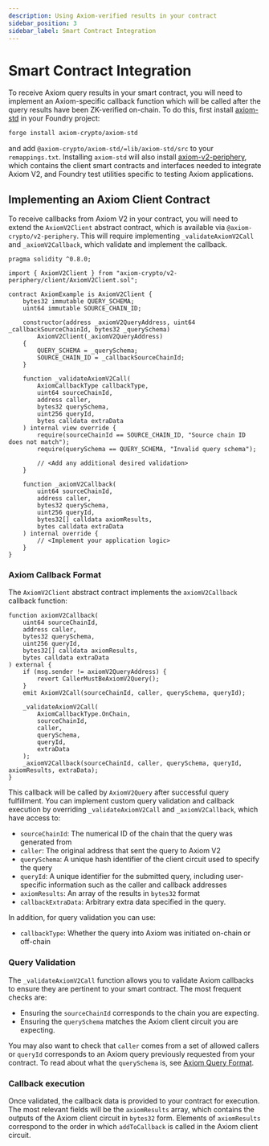 ```yaml
---
description: Using Axiom-verified results in your contract
sidebar_position: 3
sidebar_label: Smart Contract Integration
---
```


# Smart Contract Integration

To receive Axiom query results in your smart contract, you will need to implement an Axiom-specific callback function which will be called after the query results have been ZK-verified on-chain. To do this, first install [axiom-std](https://github.com/axiom-crypto/axiom-std) in your Foundry project:

```bash
forge install axiom-crypto/axiom-std
```

and add `@axiom-crypto/axiom-std/=lib/axiom-std/src` to your `remappings.txt`. Installing `axiom-std` will also install [axiom-v2-periphery](https://github.com/axiom-crypto/axiom-v2-periphery), which contains the client smart contracts and interfaces needed to integrate Axiom V2, and Foundry test utilities specific to testing Axiom applications.

## Implementing an Axiom Client Contract

To receive callbacks from Axiom V2 in your contract, you will need to extend the `AxiomV2Client` abstract contract, which is available via `@axiom-crypto/v2-periphery`. This will require implementing `_validateAxiomV2Call` and `_axiomV2Callback`, which validate and implement the callback.

```solidity title="AxiomExample.sol"
pragma solidity ^0.8.0;

import { AxiomV2Client } from "axiom-crypto/v2-periphery/client/AxiomV2Client.sol";

contract AxiomExample is AxiomV2Client {
    bytes32 immutable QUERY_SCHEMA;
    uint64 immutable SOURCE_CHAIN_ID;

    constructor(address _axiomV2QueryAddress, uint64 _callbackSourceChainId, bytes32 _querySchema)
        AxiomV2Client(_axiomV2QueryAddress)
    {
        QUERY_SCHEMA = _querySchema;
        SOURCE_CHAIN_ID = _callbackSourceChainId;
    }

    function _validateAxiomV2Call(
        AxiomCallbackType callbackType,
        uint64 sourceChainId,
        address caller,
        bytes32 querySchema,
        uint256 queryId,
        bytes calldata extraData
    ) internal view override {
        require(sourceChainId == SOURCE_CHAIN_ID, "Source chain ID does not match");
        require(querySchema == QUERY_SCHEMA, "Invalid query schema");

        // <Add any additional desired validation>
    }

    function _axiomV2Callback(
        uint64 sourceChainId,
        address caller,
        bytes32 querySchema,
        uint256 queryId,
        bytes32[] calldata axiomResults,
        bytes calldata extraData
    ) internal override {
        // <Implement your application logic>
    }
}
```

### Axiom Callback Format

The `AxiomV2Client` abstract contract implements the `axiomV2Callback` callback function:

```solidity
function axiomV2Callback(
    uint64 sourceChainId,
    address caller,
    bytes32 querySchema,
    uint256 queryId,
    bytes32[] calldata axiomResults,
    bytes calldata extraData
) external {
    if (msg.sender != axiomV2QueryAddress) {
        revert CallerMustBeAxiomV2Query();
    }
    emit AxiomV2Call(sourceChainId, caller, querySchema, queryId);

    _validateAxiomV2Call(
        AxiomCallbackType.OnChain,
        sourceChainId,
        caller,
        querySchema,
        queryId,
        extraData
    );
    _axiomV2Callback(sourceChainId, caller, querySchema, queryId, axiomResults, extraData);
}
```

This callback will be called by `AxiomV2Query` after successful query fulfillment. You can implement custom query validation and callback execution by overriding `_validateAxiomV2Call` and `_axiomV2Callback`, which have access to:

- `sourceChainId`: The numerical ID of the chain that the query was generated from
- `caller`: The original address that sent the query to Axiom V2
- `querySchema`: A unique hash identifier of the client circuit used to specify the query
- `queryId`: A unique identifier for the submitted query, including user-specific information such as the caller and callback addresses
- `axiomResults`: An array of the results in `bytes32` format
- `callbackExtraData`: Arbitrary extra data specified in the query.

In addition, for query validation you can use:

- `callbackType`: Whether the query into Axiom was initiated on-chain or off-chain

### Query Validation

The `_validateAxiomV2Call` function allows you to validate Axiom callbacks to ensure they are pertinent to your smart contract. The most frequent checks are:

- Ensuring the `sourceChainId` corresponds to the chain you are expecting.
- Ensuring the `querySchema` matches the Axiom client circuit you are expecting.

You may also want to check that `caller` comes from a set of allowed callers or `queryId` corresponds to an Axiom query previously requested from your contract. To read about what the `querySchema` is, see [Axiom Query Format](/protocol/protocol-design/axiom-query-protocol/axiom-query-format#query-schema).

### Callback execution

Once validated, the callback data is provided to your contract for execution. The most relevant fields will be the `axiomResults` array, which contains the outputs of the Axiom client circuit in `bytes32` form. Elements of `axiomResults` correspond to the order in which `addToCallback` is called in the Axiom client circuit.
